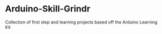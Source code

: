 # Arduino-Skill-Grindr
Collection of first step and learning projects based off the Arduino Learning Kit
